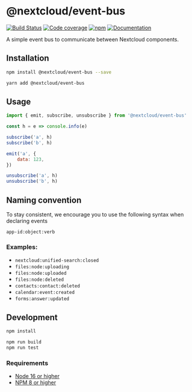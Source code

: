 # @nextcloud/event-bus
[![Build Status](https://img.shields.io/github/actions/workflow/status/nextcloud/nextcloud-event-bus/node.yml?branch=master)](https://github.com/nextcloud/nextcloud-event-bus/actions/workflows/node.yml?query=branch%3Amaster) [![Code coverage](https://img.shields.io/codecov/c/gh/nextcloud/nextcloud-event-bus/master)](https://app.codecov.io/gh/nextcloud/nextcloud-event-bus) [![npm](https://img.shields.io/npm/v/@nextcloud/event-bus.svg)](https://www.npmjs.com/package/@nextcloud/event-bus)
[![Documentation](https://img.shields.io/badge/Documentation-online-brightgreen)](https://nextcloud.github.io/nextcloud-event-bus/)

A simple event bus to communicate between Nextcloud components.

## Installation

```sh
npm install @nextcloud/event-bus --save
```

```sh
yarn add @nextcloud/event-bus
```

## Usage

```js
import { emit, subscribe, unsubscribe } from '@nextcloud/event-bus'

const h = e => console.info(e)

subscribe('a', h)
subscribe('b', h)

emit('a', {
    data: 123,
})

unsubscribe('a', h)
unsubscribe('b', h)
```

## Naming convention

To stay consistent, we encourage you to use the following syntax when declaring events

`app-id:object:verb`

### Examples:

- `nextcloud:unified-search:closed`
- `files:node:uploading`
- `files:node:uploaded`
- `files:node:deleted`
- `contacts:contact:deleted`
- `calendar:event:created`
- `forms:answer:updated`

## Development

```sh
npm install

npm run build
npm run test
```

### Requirements

- [Node 16 or higher](https://nodejs.org/en/download/)
- [NPM 8 or higher](https://www.npmjs.com/package/npm)

